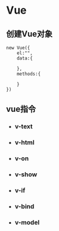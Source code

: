 # Vue

## 创建Vue对象
    new Vue({
        el:"",
        data:{

        },
        methods:{
            
        }
    })    

## vue指令

+ ### v-text
+ ### v-html
+ ### v-on
+ ### v-show
+ ### v-if
+ ### v-bind
+ ### v-model